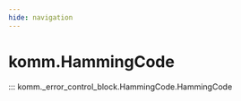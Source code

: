 ```yaml
---
hide: navigation
---
```


# komm.HammingCode

::: komm._error_control_block.HammingCode.HammingCode
